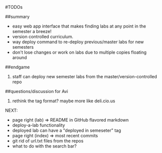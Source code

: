 #TODOs

##summary
- easy web app interface that makes finding labs at any point in the semester a breeze!
- version controlled curriculum.
- way deploy command to re-deploy previous/master labs for new semesters
- don't lose changes or work on labs due to multiple copies floating around

##endgame
1. staff can deploy new semester labs from the master/version-controlled repo

##questions/discussion for Avi
1. rethink the tag format? maybe more like deli.cio.us

NEXT:
- page right (lab)   => README in GitHub flavored markdown
- deploy-a-lab functionality
- deployed lab can have a "deployed in semeseter" tag
- page right (index) => most recent commits
- git rid of url.txt files from the repos 
- what to do with the search bar?